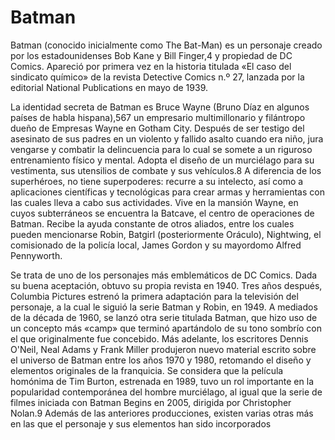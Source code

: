 # Batman

Batman (conocido inicialmente como The Bat-Man) es un personaje creado por los estadounidenses Bob Kane y Bill Finger,4​ y propiedad de DC Comics. Apareció por primera vez en la historia titulada «El caso del sindicato químico» de la revista Detective Comics n.º 27, lanzada por la editorial National Publications en mayo de 1939.

La identidad secreta de Batman es Bruce Wayne (Bruno Díaz en algunos países de habla hispana),5​6​7​ un empresario multimillonario y filántropo dueño de Empresas Wayne en Gotham City. Después de ser testigo del asesinato de sus padres en un violento y fallido asalto cuando era niño, jura vengarse y combatir la delincuencia para lo cual se somete a un riguroso entrenamiento físico y mental. Adopta el diseño de un murciélago para su vestimenta, sus utensilios de combate y sus vehículos.8​ A diferencia de los superhéroes, no tiene superpoderes: recurre a su intelecto, así como a aplicaciones científicas y tecnológicas para crear armas y herramientas con las cuales lleva a cabo sus actividades. Vive en la mansión Wayne, en cuyos subterráneos se encuentra la Batcave, el centro de operaciones de Batman. Recibe la ayuda constante de otros aliados, entre los cuales pueden mencionarse Robin, Batgirl (posteriormente Oráculo), Nightwing, el comisionado de la policía local, James Gordon y su mayordomo Alfred Pennyworth.

Se trata de uno de los personajes más emblemáticos de DC Comics. Dada su buena aceptación, obtuvo su propia revista en 1940. Tres años después, Columbia Pictures estrenó la primera adaptación para la televisión del personaje, a la cual le siguió la serie Batman y Robin, en 1949. A mediados de la década de 1960, se lanzó otra serie titulada Batman, que hizo uso de un concepto más «camp» que terminó apartándolo de su tono sombrío con el que originalmente fue concebido. Más adelante, los escritores Dennis O'Neil, Neal Adams y Frank Miller produjeron nuevo material escrito sobre el universo de Batman entre los años 1970 y 1980, retomando el diseño y elementos originales de la franquicia. Se considera que la película homónima de Tim Burton, estrenada en 1989, tuvo un rol importante en la popularidad contemporánea del hombre murciélago, al igual que la serie de filmes iniciada con Batman Begins en 2005, dirigida por Christopher Nolan.9​ Además de las anteriores producciones, existen varias otras más en las que el personaje y sus elementos han sido incorporados
